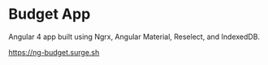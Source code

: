 # Budget App

Angular 4 app built using Ngrx, Angular Material, Reselect, and IndexedDB.

https://ng-budget.surge.sh
